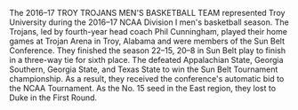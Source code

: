 The 2016–17 TROY TROJANS MEN'S BASKETBALL TEAM represented Troy University during the 2016–17 NCAA Division I men's basketball season. The Trojans, led by fourth-year head coach Phil Cunningham, played their home games at Trojan Arena in Troy, Alabama and were members of the Sun Belt Conference. They finished the season 22–15, 20–8 in Sun Belt play to finish in a three-way tie for sixth place. The defeated Appalachian State, Georgia Southern, Georgia State, and Texas State to win the Sun Belt Tournament championship. As a result, they received the conference's automatic bid to the NCAA Tournament. As the No. 15 seed in the East region, they lost to Duke in the First Round.
